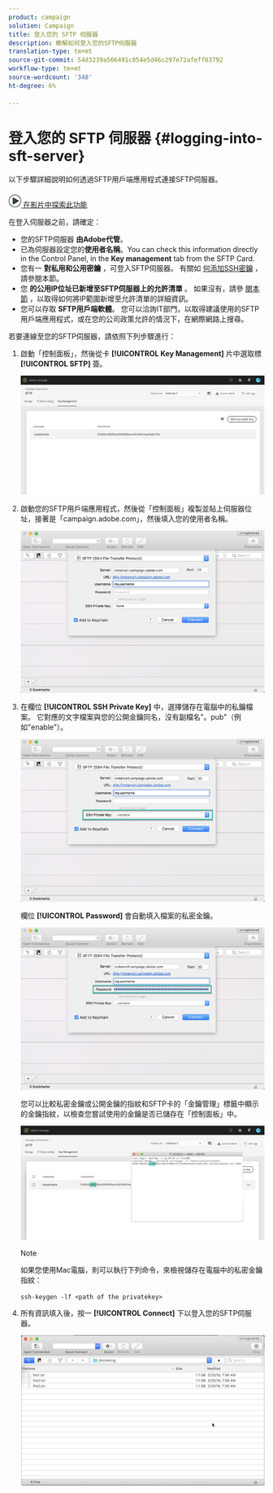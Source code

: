 ```yaml
---
product: campaign
solution: Campaign
title: 登入您的 SFTP 伺服器
description: 瞭解如何登入您的SFTP伺服器
translation-type: tm+mt
source-git-commit: 54d3239a566491c854e5d46c297e72afeff83792
workflow-type: tm+mt
source-wordcount: '348'
ht-degree: 6%

---
```



# 登入您的 SFTP 伺服器 {#logging-into-sft-server}

以下步驟詳細說明如何透過SFTP用戶端應用程式連接SFTP伺服器。

![](assets/do-not-localize/how-to-video.png)[ 在影片中探索此功能](https://video.tv.adobe.com/v/27263?quality=12&captions=chi_hant)

在登入伺服器之前，請確定：

* 您的SFTP伺服器 **由Adobe代管**。
* 已為伺服器設定您的&#x200B;**使用者名稱**。You can check this information directly in the Control Panel, in the **Key management** tab from the SFTP Card.
* 您有一 **對私用和公用密鑰** ，可登入SFTP伺服器。 有關如 [何添加SSH密鑰](../../sftp/using/key-management.md) ，請參閱本節。
* 您 **的公用IP位址已新增至SFTP伺服器上的允許清單** 。 如果沒有，請參 [閱本節](../../sftp/using/ip-range-allow-listing.md) ，以取得如何將IP範圍新增至允許清單的詳細資訊。
* 您可以存取 **SFTP用戶端軟體**。 您可以洽詢IT部門，以取得建議使用的SFTP用戶端應用程式，或在您的公司政策允許的情況下，在網際網路上搜尋。

若要連線至您的SFTP伺服器，請依照下列步驟進行：

1. 啟動「控制面板」，然後從卡 **[!UICONTROL Key Management]** 片中選取標 **[!UICONTROL SFTP]** 簽。

   ![](assets/sftp_card.png)

1. 啟動您的SFTP用戶端應用程式，然後從「控制面板」複製並貼上伺服器位址，接著是「campaign.adobe.com」，然後填入您的使用者名稱。

   ![](assets/do-not-localize/connect1.png)

1. 在欄位 **[!UICONTROL SSH Private Key]** 中，選擇儲存在電腦中的私鑰檔案。 它對應的文字檔案與您的公開金鑰同名，沒有副檔名&quot;。pub&quot;（例如&quot;enable&quot;）。

   ![](assets/do-not-localize/connect2.png)

   欄位 **[!UICONTROL Password]** 會自動填入檔案的私密金鑰。

   ![](assets/do-not-localize/connect3.png)

   您可以比較私密金鑰或公開金鑰的指紋和SFTP卡的「金鑰管理」標籤中顯示的金鑰指紋，以檢查您嘗試使用的金鑰是否已儲存在「控制面板」中。

   ![](assets/fingerprint_compare.png)

   >[!NOTE]
   >
   >如果您使用Mac電腦，則可以執行下列命令，來檢視儲存在電腦中的私密金鑰指紋：
   >
   >`ssh-keygen -lf <path of the privatekey>`

1. 所有資訊填入後，按一 **[!UICONTROL Connect]** 下以登入您的SFTP伺服器。

   ![](assets/do-not-localize/sftpconnected.png)

